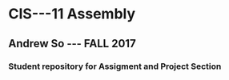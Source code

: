 # CIS---11 Assembly

## Andrew So --- FALL 2017
### Student repository for Assigment and Project Section
